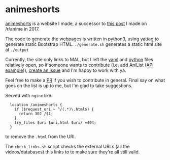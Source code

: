 # animeshorts

[animeshorts](http://animeshorts.pythonanywhere.com/) is a website I made, a successor to [this post](https://redd.it/5nsjw5) I made on /r/anime in 2017.

The code to generate the webpages is written in python3, using [yattag](http://www.yattag.org/) to generate static Bootstrap HTML. `./generate.sh` generates a static html site at `./output`

Currently, the site only links to MAL, but I left the [yaml](https://gitlab.com/seanbreckenridge/animeshorts/blob/master/site/sources/list_sources.yaml#L4) and [python](https://gitlab.com/seanbreckenridge/animeshorts/blob/master/site/html_generators/generate_list.py#L288) files relatively open, so if someone wants to contribute (i.e. add AniList ([API example](https://gist.github.com/purplepinapples/5dc60f15f2837bf1cea71b089cfeaa0a))), [create an issue](https://gitlab.com/seanbreckenridge/animeshorts/issues) and I'm happy to work with ya.

Feel free to make a [PR](https://gitlab.com/seanbreckenridge/animeshorts/pulls) if you wish to contribute in general. Final say on what goes on the list is up to me, but I'm glad to take suggestions.

Served with `nginx` like:

```
  location /animeshorts {
    if ($request_uri ~ ^/(.*)\.html$) {
      return 302 /$1;
    }
    try_files $uri $uri.html $uri/ =404;
  }
```

to remove the `.html` from the URI.

The `check_links.sh` script checks the external URLs (all the videos/databases) this links to to make sure they're all still valid.
